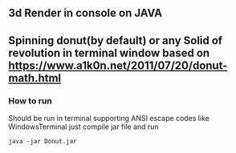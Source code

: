 ## 3d Render in console on JAVA
Spinning donut(by default) or any Solid of revolution in terminal window
based on https://www.a1k0n.net/2011/07/20/donut-math.html
---------
### How to run
Should be run in terminal supporting ANSI escape codes
like WindowsTerminal
just compile jar file and run
````
java -jar Donut.jar
````
